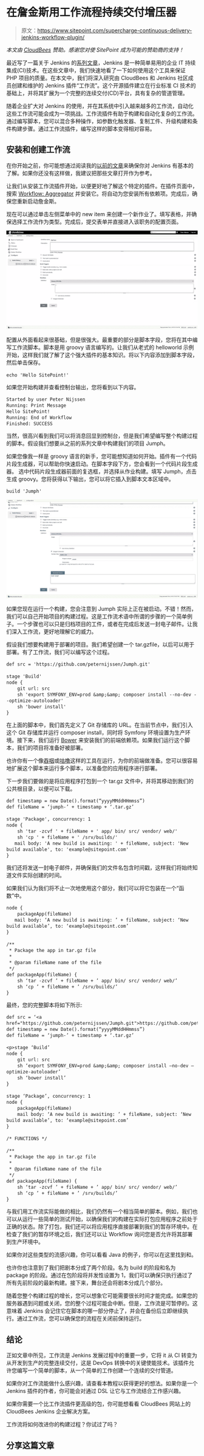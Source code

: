 # 在詹金斯用工作流程持续交付增压器

> 原文：<https://www.sitepoint.com/supercharge-continuous-delivery-jenkins-workflow-plugin/>

*本文由 [CloudBees](https://www.cloudbees.com/) 赞助。感谢您对使 SitePoint 成为可能的赞助商的支持！*

最近写了一篇关于 Jenkins 的[系列文章](https://www.sitepoint.com/series/php-quality-assurance-with-jenkins/)，Jenkins 是一种简单易用的企业 IT 持续集成(CI)技术。在这些文章中，我们快速地看了一下如何使用这个工具来保证 PHP 项目的质量。在本文中，我们将深入研究由 CloudBees 和 Jenkins 社区成员创建和维护的 Jenkins 插件“工作流”。这个开源插件建立在行业标准 CI 技术的基础上，并将其扩展为一个完整的连续交付(CD)平台，具有复杂的管道管理。

随着企业扩大对 Jenkins 的使用，并在其系统中引入越来越多的工作流，自动化这些工作流可能会成为一项挑战。工作流插件有助于构建和自动化复杂的工作流。通过编写脚本，您可以混合多种操作，如参数化触发器、复制工件、升级构建和条件构建步骤。通过工作流插件，编写这样的脚本变得相对容易。

## 安装和创建工作流

在你开始之前，你可能想通过阅读我的[以前的文章](https://www.sitepoint.com/series/php-quality-assurance-with-jenkins/)来确保你对 Jenkins 有基本的了解。如果你还没有这样做，我建议把那些文章打开作为参考。

让我们从安装工作流插件开始，以便更好地了解这个特定的插件。在插件页面中，搜索 [Workflow: Aggregator](http://jenkins-ci.org/content/workflow-plugin-10) 并安装它。将自动为您安装所有依赖项。完成后，确保您重新启动詹金斯。

现在可以通过单击左侧菜单中的 new item 来创建一个新作业了。填写表格，并确保选择工作流作为类型。完成后，提交表单并直接进入该职务的配置页面。

![workflow_1](img/c9576652782fac5bff402ff6973a09e5.png)

配置从外面看起来很基础，但是很强大。最重要的部分是脚本字段，您将在其中编写工作流脚本。脚本是用 groovy 语言编写的。让我们从老式的 helloworld 示例开始，这样我们就了解了这个强大插件的基本知识。将以下内容添加到脚本字段，然后单击保存。

`echo 'Hello SitePoint!'`

如果您开始构建并查看控制台输出，您将看到以下内容。

```
Started by user Peter Nijssen
Running: Print Message
Hello SitePoint!
Running: End of Workflow
Finished: SUCCESS
```

当然，很高兴看到我们可以将消息回显到控制台，但是我们希望编写整个构建过程的脚本。假设我们想要从之前的系列文章中构建我们的项目 Jumph。

如果您像我一样是 groovy 语言的新手，您可能想知道如何开始。插件有一个代码片段生成器，可以帮助你快速启动。在脚本字段下方，您会看到一个代码片段生成器。
选中代码片段生成器前面的复选框，并选择从作业构建。填写 Jumph，点击生成 groovy。您将获得以下输出，您可以将它插入到脚本文本区域中。

```
build 'Jumph'
```

![workflow_2](img/b5c222e3a3fa24921e7c1e89d981157f.png)

如果您现在运行一个构建，您会注意到 Jumph 实际上正在被启动。不错！然而，我们可以自己开始项目的构建过程。这是工作流术语中所谓的步骤的一个简单例子。一个步骤也可以只是归档项目的工件，或者在完成后发送一封电子邮件。让我们深入工作流，更好地理解它的威力。

假设我们想要构建用于部署的项目。我们希望创建一个 tar.gzfile，以后可以用于部署。有了工作流，我们可以编写这个过程。

```
def src = 'https://github.com/peternijssen/Jumph.git'

stage 'Build'
node {
    git url: src
    sh 'export SYMFONY_ENV=prod &amp;&amp; composer install --no-dev --optimize-autoloader'
    sh 'bower install'
}
```

在上面的脚本中，我们首先定义了 Git 存储库的 URL。在当前节点中，我们引入这个 Git 存储库并运行 composer install，同时将 Symfony 环境设置为生产环境。接下来，我们运行 [Bower](http://bower.io/) 来安装我们的前端依赖项。如果我们运行这个脚本，我们的项目将准备好被部署。

也许你有一个像[吞咽](http://gulpjs.com/)或[咕噜](http://gruntjs.com/)这样的工具在运行，为你的前端做准备。您可以很容易地扩展这个脚本来运行多个脚本，以准备您的应用程序进行部署。

下一步我们要做的是将应用程序打包到一个 tar.gz 文件中，并将其移动到我们的公共根目录，以便可以下载。

```
def timestamp = new Date().format(“yyyyMMddHHmmss”)
def fileName = ‘jumph-’ + timestamp + ‘.tar.gz’

stage 'Package', concurrency: 1
node {
    sh 'tar -zcvf ' + fileName + ' app/ bin/ src/ vendor/ web/'
    sh 'cp ' + fileName + ' /srv/builds/'
   mail body: 'A new build is awaiting: ' + fileName, subject: 'New build available', to: 'example@sitepoint.com'
}
```

我们还将发送一封电子邮件，并确保我们的文件名包含时间戳，这样我们将始终知道文件实际创建的时间。

如果我们认为我们将不止一次地使用这个部分，我们可以将它包装在一个“函数”中。

```
node {
    packageApp(fileName)
   mail body: ‘A new build is awaiting: ’ + fileName, subject: ‘New build available’, to: ‘example@sitepoint.com’
}

/**
 * Package the app in tar.gz file
 *
 * @param fileName name of the file
 */
def packageApp(fileName) {
    sh ‘tar -zcvf ’ + fileName + ’ app/ bin/ src/ vendor/ web/’
    sh ‘cp ’ + fileName + ’ /srv/builds/’
}
```

最终，您的完整脚本将如下所示:

```
def src = ‘<a href="https://github.com/peternijssen/Jumph.git">https://github.com/peternijssen/Jumph.git</a>’
def timestamp = new Date().format(“yyyyMMddHHmmss”)
def fileName = ‘jumph-’ + timestamp + ‘.tar.gz’

<p>stage ‘Build’
node {
    git url: src
    sh ‘export SYMFONY_ENV=prod &amp;&amp; composer install –no-dev –optimize-autoloader’
    sh ‘bower install’
}

stage ‘Package’, concurrency: 1
node {
    packageApp(fileName)
    mail body: ‘A new build is awaiting: ’ + fileName, subject: ‘New build available’, to: ‘example@sitepoint.com’
}

/* FUNCTIONS */

/**
 * Package the app in tar.gz file
 * 
 * @param fileName name of the file
 */
def packageApp(fileName) {
    sh ‘tar -zcvf ’ + fileName + ’ app/ bin/ src/ vendor/ web/’
    sh ‘cp ’ + fileName + ’ /srv/builds/’
}
```

与我们用工作流实际能做的相比，我们仍然有一个相当简单的脚本。例如，我们也可以从运行一些简单的测试开始，以确保我们的构建在实际打包应用程序之前处于正确的状态。除了打包，我们还可以将应用程序直接部署到我们的暂存环境中。在检查了我们的暂存环境之后，我们还可以让 Workflow 询问您是否允许将其部署到生产环境中。

如果你对这些类型的流感兴趣，你可以看看 Java 的例子，你可以在这里找到和。

也许你也注意到了我们把剧本分成了两个阶段。名为 build 的阶段和名为 package 的阶段。通过在包阶段将并发性设置为 1，我们可以确保只执行通过了所有先前阶段的最新构建。接下来，舞台还会将剧本分成几个部分。

随着您整个构建过程的增长，您可以想象它可能需要很长时间才能完成。如果您的服务器遇到问题或关闭，您的整个过程可能会中断。但是，工作流是可暂停的。这意味着 Jenkins 会记住它在脚本的哪一部分停止了，并会在备份后立即继续执行。通过工作流，您可以确保您的流程在关闭前保持运行。

## 结论

正如文章中所见，工作流是 Jenkins 发展过程中的重要一步，它将 it 从 CI 转变为从开发到生产的完整连续交付，这是 DevOps 转换中的关键使能技术。该插件允许您编写一个简单的脚本，从一个简单的工作创建一个连续的交付管道。

如果你对工作流能做什么感兴趣，请查看本教程以获得更好的想法。如果你是一个 Jenkins 插件的作者，你可能会对通过 DSL 让它与工作流结合工作感兴趣。

如果你需要一个比工作流插件更高级的包，你可能想看看 CloudBees 网站上的 CloudBees Jenkins 企业解决方案。

工作流将如何改进你的构建过程？你试过了吗？

## 分享这篇文章
